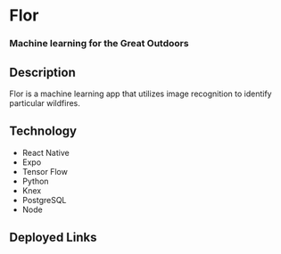 # Flor
### Machine learning for the Great Outdoors

## Description
Flor is a machine learning app that utilizes image recognition to identify particular wildfires.

## Technology
* React Native
* Expo
* Tensor Flow
* Python
* Knex
* PostgreSQL
* Node

## Deployed Links